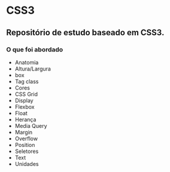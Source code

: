 # CSS3

## Repositório de estudo baseado em CSS3. 

### O que foi abordado

<!--ts-->
  * Anatomia
  * Altura/Largura
  * box
  * Tag class
  * Cores
  * CSS Grid
  * Display
  * Flexbox
  * Float
  * Herança
  * Media Query
  * Margin
  * Overflow
  * Position
  * Seletores
  * Text
  * Unidades
<!--te-->